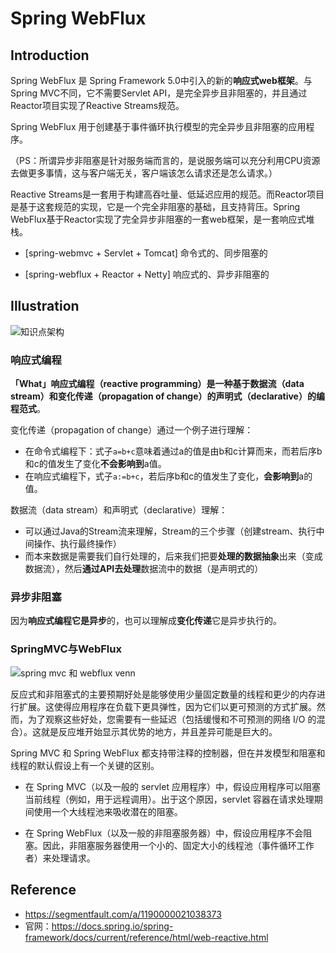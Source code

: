 # Spring WebFlux

## Introduction

Spring WebFlux 是 Spring Framework 5.0中引入的新的**响应式web框架**。与Spring MVC不同，它不需要Servlet API，是完全异步且非阻塞的，并且通过Reactor项目实现了Reactive Streams规范。

Spring WebFlux 用于创建基于事件循环执行模型的完全异步且非阻塞的应用程序。

（PS：所谓异步非阻塞是针对服务端而言的，是说服务端可以充分利用CPU资源去做更多事情，这与客户端无关，客户端该怎么请求还是怎么请求。）

Reactive Streams是一套用于构建高吞吐量、低延迟应用的规范。而Reactor项目是基于这套规范的实现，它是一个完全非阻塞的基础，且支持背压。Spring WebFlux基于Reactor实现了完全异步非阻塞的一套web框架，是一套响应式堆栈。

- [spring-webmvc + Servlet + Tomcat] 命令式的、同步阻塞的

- [spring-webflux + Reactor + Netty] 响应式的、异步非阻塞的

## Illustration

![知识点架构](https://cdn.jsdelivr.net/gh/edgarding77/microservice-platform-doc@latest/image/tech/webflux-intro.png)

### 响应式编程

**「What」响应式编程（reactive programming）**是一种基于**数据流（data stream）**和**变化传递（propagation of change）**的**声明式（declarative）的编程范式**。

变化传递（propagation of change）通过一个例子进行理解：

- 在命令式编程下：式子`a=b+c`意味着通过a的值是由b和c计算而来，而若后序b和c的值发生了变化**不会影响到**a值。
- 在响应式编程下，式子`a:=b+c`，若后序b和c的值发生了变化，**会影响到**a的值。

数据流（data stream）和声明式（declarative）理解：

- 可以通过Java的Stream流来理解，Stream的三个步骤（创建stream、执行中间操作、执行最终操作）
- 而本来数据是需要我们自行处理的，后来我们把要**处理的数据抽象**出来（变成数据流），然后**通过API去处理**数据流中的数据（是声明式的）

### 异步非阻塞

因为**响应式编程它是异步**的，也可以理解成**变化传递**它是异步执行的。

### SpringMVC与WebFlux

![spring mvc 和 webflux venn](https://cdn.jsdelivr.net/gh/edgarding77/microservice-platform-doc@latest/image/tech/spring-mvc-and-webflux-venn.png)

反应式和非阻塞式的主要预期好处是能够使用少量固定数量的线程和更少的内存进行扩展。这使得应用程序在负载下更具弹性，因为它们以更可预测的方式扩展。然而，为了观察这些好处，您需要有一些延迟（包括缓慢和不可预测的网络 I/O 的混合）。这就是反应堆开始显示其优势的地方，并且差异可能是巨大的。

Spring MVC 和 Spring WebFlux 都支持带注释的控制器，但在并发模型和阻塞和线程的默认假设上有一个关键的区别。

- 在 Spring MVC（以及一般的 servlet 应用程序）中，假设应用程序可以阻塞当前线程（例如，用于远程调用）。出于这个原因，servlet 容器在请求处理期间使用一个大线程池来吸收潜在的阻塞。

- 在 Spring WebFlux（以及一般的非阻塞服务器）中，假设应用程序不会阻塞。因此，非阻塞服务器使用一个小的、固定大小的线程池（事件循环工作者）来处理请求。

## Reference

- https://segmentfault.com/a/1190000021038373
- 官网：https://docs.spring.io/spring-framework/docs/current/reference/html/web-reactive.html